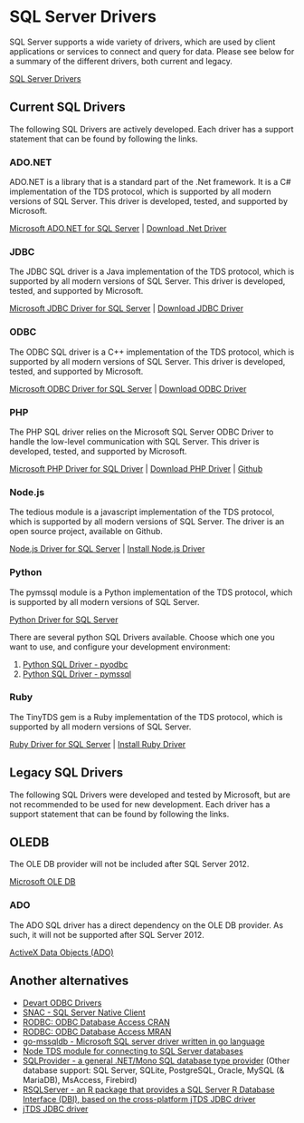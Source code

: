 # SQL Server Drivers
SQL Server supports a wide variety of drivers, which are used by client applications or services to connect and query for data.
Please see below for a summary of the different drivers, both current and legacy.

[SQL Server Drivers](https://docs.microsoft.com/en-us/sql/connect/sql-server-drivers)


## Current SQL Drivers
The following SQL Drivers are actively developed. Each driver has a support statement that can be found by following the links.

### ADO.NET
ADO.NET is a library that is a standard part of the .Net framework. It is a C# implementation of the TDS protocol, which is supported by all modern versions of SQL Server.
This driver is developed, tested, and supported by Microsoft.

[Microsoft ADO.NET for SQL Server](https://docs.microsoft.com/en-us/sql/connect/ado-net/microsoft-ado-net-for-sql-server) | [Download .Net Driver](http://www.microsoft.com/net/download/)


### JDBC
The JDBC SQL driver is a Java implementation of the TDS protocol, which is supported by all modern versions of SQL Server. This driver is developed, tested, and supported by Microsoft.

[Microsoft JDBC Driver for SQL Server](https://docs.microsoft.com/en-us/sql/connect/jdbc/microsoft-jdbc-driver-for-sql-server) | [Download JDBC Driver](https://go.microsoft.com/fwlink/?linkid=852460)


### ODBC
The ODBC SQL driver is a C++ implementation of the TDS protocol, which is supported by all modern versions of SQL Server. This driver is developed, tested, and supported by Microsoft.

[Microsoft ODBC Driver for SQL Server](https://docs.microsoft.com/en-us/sql/connect/odbc/microsoft-odbc-driver-for-sql-server) | [Download ODBC Driver](https://docs.microsoft.com/en-us/sql/connect/odbc/download-odbc-driver-for-sql-server)


### PHP
The PHP SQL driver relies on the Microsoft SQL Server ODBC Driver to handle the low-level communication with SQL Server. This driver is developed, tested, and supported by Microsoft.

[Microsoft PHP Driver for SQL Driver](https://docs.microsoft.com/en-us/sql/connect/php/microsoft-php-driver-for-sql-server) | [Download PHP Driver](https://www.microsoft.com/en-us/download/details.aspx?id=20098) | [Github](https://github.com/Microsoft/msphpsql)


### Node.js
The tedious module is a javascript implementation of the TDS protocol, which is supported by all modern versions of SQL Server. The driver is an open source project, available on Github.

[Node.js Driver for SQL Server](https://docs.microsoft.com/en-us/sql/connect/node-js/node-js-driver-for-sql-server) | [Install Node.js Driver](http://msdn.microsoft.com/library/mt652094.aspx)


### Python
The pymssql module is a Python implementation of the TDS protocol, which is supported by all modern versions of SQL Server.

[Python Driver for SQL Server](https://docs.microsoft.com/en-us/sql/connect/python/python-driver-for-sql-server)

There are several python SQL Drivers available. Choose which one you want to use, and configure your development environment:
1. [Python SQL Driver - pyodbc](https://docs.microsoft.com/en-us/sql/connect/python/pyodbc/python-sql-driver-pyodbc)
2. [Python SQL Driver - pymssql](https://docs.microsoft.com/en-us/sql/connect/python/pymssql/python-sql-driver-pymssql)


### Ruby
The TinyTDS gem is a Ruby implementation of the TDS protocol, which is supported by all modern versions of SQL Server.

[Ruby Driver for SQL Server](https://docs.microsoft.com/en-us/sql/connect/ruby/ruby-driver-for-sql-server) | [Install Ruby Driver](http://msdn.microsoft.com/library/mt711041.aspx)


## Legacy SQL Drivers
The following SQL Drivers were developed and tested by Microsoft, but are not recommended to be used for new development.
Each driver has a support statement that can be found by following the links.


## OLEDB
The OLE DB provider will not be included after SQL Server 2012.

[Microsoft OLE DB](https://msdn.microsoft.com/library/ms722784.aspx)


### ADO
The ADO SQL driver has a direct dependency on the OLE DB provider. As such, it will not be supported after SQL Server 2012.

[ActiveX Data Objects (ADO)](https://docs.microsoft.com/en-us/sql/ado/guide/data/activex-data-objects-ado)


## Another alternatives
 - [Devart ODBC Drivers](https://www.devart.com/odbc/)
 - [SNAC - SQL Server Native Client](https://docs.microsoft.com/en-us/sql/relational-databases/native-client/sql-server-native-client)
 - [RODBC: ODBC Database Access CRAN](https://mran.microsoft.com/package/RODBC/)
 - [RODBC: ODBC Database Access MRAN](https://mran.microsoft.com/package/RODBC/)
 - [go-mssqldb - Microsoft SQL server driver written in go language](https://github.com/denisenkom/go-mssqldb)
 - [Node TDS module for connecting to SQL Server databases](https://github.com/tediousjs/tedious/)
 - [SQLProvider - a general .NET/Mono SQL database type provider](https://github.com/fsprojects/SQLProvider) (Other database support: SQL Server, SQLite, PostgreSQL, Oracle, MySQL (& MariaDB), MsAccess, Firebird)
 - [RSQLServer - an R package that provides a SQL Server R Database Interface (DBI), based on the cross-platform jTDS JDBC driver](https://github.com/imanuelcostigan/RSQLServer)
 - [jTDS JDBC driver](http://jtds.sourceforge.net/index.html)
